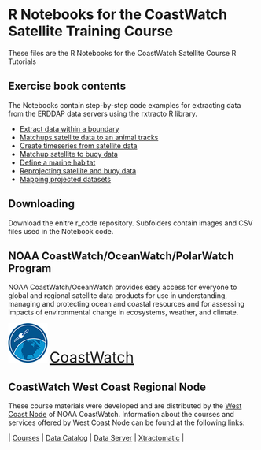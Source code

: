 
# R Notebooks for the CoastWatch Satellite Training Course  

These files are the R Notebooks for the CoastWatch Satellite Course R Tutorials 

## Exercise book contents  
The Notebooks contain step-by-step code examples for extracting data from the ERDDAP data servers using the rxtracto R library. 
* [Extract data within a boundary](extract_data_marine-sanctuary.md)  
* [Matchups satellite data to an animal tracks](matchup_satellite_track_data.md)
* [Create timeseries from satellite data](timeseries_satellite-data.md)
* [Matchup satellite to buoy data](matchup_satellite_buoy-data.md)
* [Define a marine habitat](define_marine_habitat.md)
* [Reprojecting satellite and buoy data](reprojecting_satellite_buoy_data.md)
* [Mapping projected datasets](mapping_projected_datasets.md)

## Downloading 
Download the enitre r_code repository. Subfolders contain images and CSV files used in the Notebook code. 

## NOAA CoastWatch/OceanWatch/PolarWatch Program  

NOAA CoastWatch/OceanWatch provides easy access for everyone to global and regional satellite data products for use in understanding, managing and protecting ocean and coastal resources and for assessing impacts of environmental change in ecosystems, weather, and climate.  

![](images/cw_logo_80.png)  <span style="color:blue;font-size:30px;">[CoastWatch](https://coastwatch.noaa.gov/)</span>


## CoastWatch West Coast Regional Node  

These course materials were developed and are distributed by the [West Coast Node](https://coastwatch.pfeg.noaa.gov/) of NOAA CoastWatch. Information about the courses and services offered by West Coast Node can be found at the following links:  

| [Courses](https://coastwatch.pfeg.noaa.gov/courses/satellite_course.html) | [Data Catalog](https://coastwatch.pfeg.noaa.gov/data.html) | [Data Server](https://coastwatch.pfeg.noaa.gov/erddapinfo/index.html) |  [Xtractomatic](https://coastwatch.pfeg.noaa.gov/xtracto/) |
